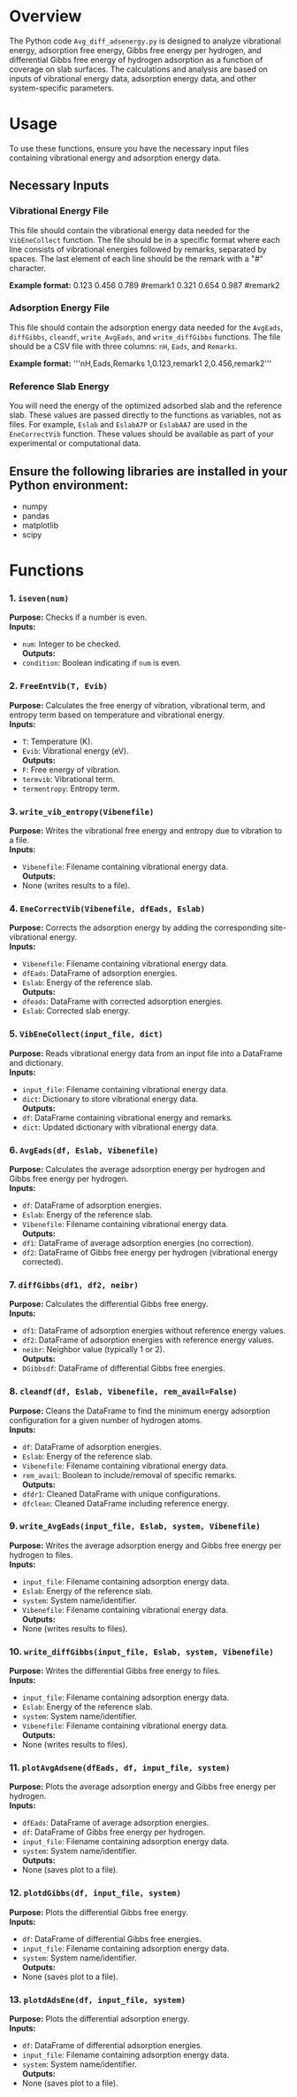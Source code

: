 # Overview

The Python code `Avg_diff_adsenergy.py` is designed to analyze vibrational energy, adsorption free energy, Gibbs free energy per hydrogen, and differential Gibbs free energy of hydrogen adsorption as a function of coverage on slab surfaces. The calculations and analysis are based on inputs of vibrational energy data, adsorption energy data, and other system-specific parameters.

# Usage

To use these functions, ensure you have the necessary input files containing vibrational energy and adsorption energy data.

## Necessary Inputs

### Vibrational Energy File

This file should contain the vibrational energy data needed for the `VibEneCollect` function. The file should be in a specific format where each line consists of vibrational energies followed by remarks, separated by spaces. The last element of each line should be the remark with a "#" character.

**Example format:**
0.123 0.456 0.789 #remark1
0.321 0.654 0.987 #remark2


### Adsorption Energy File

This file should contain the adsorption energy data needed for the `AvgEads`, `diffGibbs`, `cleandf`, `write_AvgEads`, and `write_diffGibbs` functions. The file should be a CSV file with three columns: `nH`, `Eads`, and `Remarks`.

**Example format:**
'''nH,Eads,Remarks
1,0.123,remark1
2,0.456,remark2'''

### Reference Slab Energy

You will need the energy of the optimized adsorbed slab and the reference slab. These values are passed directly to the functions as variables, not as files. For example, `Eslab` and `EslabA7P` or `EslabAA7` are used in the `EneCorrectVib` function. These values should be available as part of your experimental or computational data.

## Ensure the following libraries are installed in your Python environment:

- numpy
- pandas
- matplotlib
- scipy

# Functions

### 1. `iseven(num)`

**Purpose:** Checks if a number is even.  
**Inputs:**  
- `num`: Integer to be checked.  
**Outputs:**  
- `condition`: Boolean indicating if `num` is even.  

### 2. `FreeEntVib(T, Evib)`

**Purpose:** Calculates the free energy of vibration, vibrational term, and entropy term based on temperature and vibrational energy.  
**Inputs:**  
- `T`: Temperature (K).  
- `Evib`: Vibrational energy (eV).  
**Outputs:**  
- `F`: Free energy of vibration.  
- `termvib`: Vibrational term.  
- `termentropy`: Entropy term.  

### 3. `write_vib_entropy(Vibenefile)`

**Purpose:** Writes the vibrational free energy and entropy due to vibration to a file.  
**Inputs:**  
- `Vibenefile`: Filename containing vibrational energy data.  
**Outputs:**  
- None (writes results to a file).  

### 4. `EneCorrectVib(Vibenefile, dfEads, Eslab)`

**Purpose:** Corrects the adsorption energy by adding the corresponding site-vibrational energy.  
**Inputs:**  
- `Vibenefile`: Filename containing vibrational energy data.  
- `dfEads`: DataFrame of adsorption energies.  
- `Eslab`: Energy of the reference slab.  
**Outputs:**  
- `dfeads`: DataFrame with corrected adsorption energies.  
- `Eslab`: Corrected slab energy.  

### 5. `VibEneCollect(input_file, dict)`

**Purpose:** Reads vibrational energy data from an input file into a DataFrame and dictionary.  
**Inputs:**  
- `input_file`: Filename containing vibrational energy data.  
- `dict`: Dictionary to store vibrational energy data.  
**Outputs:**  
- `df`: DataFrame containing vibrational energy and remarks.  
- `dict`: Updated dictionary with vibrational energy data.  

### 6. `AvgEads(df, Eslab, Vibenefile)`

**Purpose:** Calculates the average adsorption energy per hydrogen and Gibbs free energy per hydrogen.  
**Inputs:**  
- `df`: DataFrame of adsorption energies.  
- `Eslab`: Energy of the reference slab.  
- `Vibenefile`: Filename containing vibrational energy data.  
**Outputs:**  
- `df1`: DataFrame of average adsorption energies (no correction).  
- `df2`: DataFrame of Gibbs free energy per hydrogen (vibrational energy corrected).  

### 7. `diffGibbs(df1, df2, neibr)`

**Purpose:** Calculates the differential Gibbs free energy.  
**Inputs:**  
- `df1`: DataFrame of adsorption energies without reference energy values.  
- `df2`: DataFrame of adsorption energies with reference energy values.  
- `neibr`: Neighbor value (typically 1 or 2).  
**Outputs:**  
- `DGibbsdf`: DataFrame of differential Gibbs free energies.  

### 8. `cleandf(df, Eslab, Vibenefile, rem_avail=False)`

**Purpose:** Cleans the DataFrame to find the minimum energy adsorption configuration for a given number of hydrogen atoms.  
**Inputs:**  
- `df`: DataFrame of adsorption energies.  
- `Eslab`: Energy of the reference slab.  
- `Vibenefile`: Filename containing vibrational energy data.  
- `rem_avail`: Boolean to include/removal of specific remarks.  
**Outputs:**  
- `dfdr1`: Cleaned DataFrame with unique configurations.  
- `dfclean`: Cleaned DataFrame including reference energy.  

### 9. `write_AvgEads(input_file, Eslab, system, Vibenefile)`

**Purpose:** Writes the average adsorption energy and Gibbs free energy per hydrogen to files.  
**Inputs:**  
- `input_file`: Filename containing adsorption energy data.  
- `Eslab`: Energy of the reference slab.  
- `system`: System name/identifier.  
- `Vibenefile`: Filename containing vibrational energy data.  
**Outputs:**  
- None (writes results to files).  

### 10. `write_diffGibbs(input_file, Eslab, system, Vibenefile)`

**Purpose:** Writes the differential Gibbs free energy to files.  
**Inputs:**  
- `input_file`: Filename containing adsorption energy data.  
- `Eslab`: Energy of the reference slab.  
- `system`: System name/identifier.  
- `Vibenefile`: Filename containing vibrational energy data.  
**Outputs:**  
- None (writes results to files).  

### 11. `plotAvgAdsene(dfEads, df, input_file, system)`

**Purpose:** Plots the average adsorption energy and Gibbs free energy per hydrogen.  
**Inputs:**  
- `dfEads`: DataFrame of average adsorption energies.  
- `df`: DataFrame of Gibbs free energy per hydrogen.  
- `input_file`: Filename containing adsorption energy data.  
- `system`: System name/identifier.  
**Outputs:**  
- None (saves plot to a file).  

### 12. `plotdGibbs(df, input_file, system)`

**Purpose:** Plots the differential Gibbs free energy.  
**Inputs:**  
- `df`: DataFrame of differential Gibbs free energies.  
- `input_file`: Filename containing adsorption energy data.  
- `system`: System name/identifier.  
**Outputs:**  
- None (saves plot to a file).  

### 13. `plotdAdsEne(df, input_file, system)`

**Purpose:** Plots the differential adsorption energy.  
**Inputs:**  
- `df`: DataFrame of differential adsorption energies.  
- `input_file`: Filename containing adsorption energy data.  
- `system`: System name/identifier.  
**Outputs:**  
- None (saves plot to a file).

